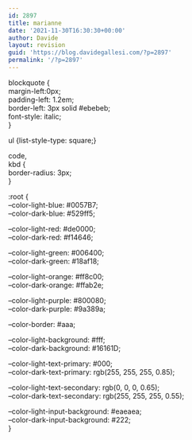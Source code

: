 ```yaml
---
id: 2897
title: marianne
date: '2021-11-30T16:30:30+00:00'
author: Davide
layout: revision
guid: 'https://blog.davidegallesi.com/?p=2897'
permalink: '/?p=2897'
---
```


blockquote {  
 margin-left:0px;  
 padding-left: 1.2em;  
 border-left: 3px solid #ebebeb;  
 font-style: italic;  
}

ul {list-style-type: square;}

code,  
kbd {  
 border-radius: 3px;  
}

:root {  
 –color-light-blue: #0057B7;  
 –color-dark-blue: #529ff5;

 –color-light-red: #de0000;  
 –color-dark-red: #f14646;

 –color-light-green: #006400;  
 –color-dark-green: #18af18;

 –color-light-orange: #ff8c00;  
 –color-dark-orange: #ffab2e;

 –color-light-purple: #800080;  
 –color-dark-purple: #9a389a;

 –color-border: #aaa;

 –color-light-background: #fff;  
 –color-dark-background: #16161D;

 –color-light-text-primary: #000;  
 –color-dark-text-primary: rgb(255, 255, 255, 0.85);

 –color-light-text-secondary: rgb(0, 0, 0, 0.65);  
 –color-dark-text-secondary: rgb(255, 255, 255, 0.55);

 –color-light-input-background: #eaeaea;  
 –color-dark-input-background: #222;  
}